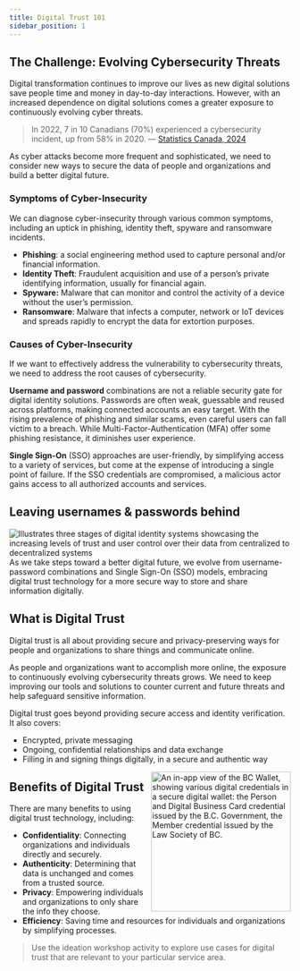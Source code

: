 ```yaml
---
title: Digital Trust 101
sidebar_position: 1
---
```


## The Challenge: Evolving Cybersecurity Threats
Digital transformation continues to improve our lives as new digital solutions save people time and money in day-to-day interactions. However, with an increased dependence on digital solutions comes a greater exposure to continuously evolving cyber threats.

> In 2022, 7 in 10 Canadians (70%) experienced a cybersecurity incident, up from 58% in 2020.
> — [Statistics Canada, 2024](https://www.statcan.gc.ca/o1/en/plus/5527-safely-navigating-cyberspace)

As cyber attacks become more frequent and sophisticated, we need to consider new ways to secure the data of people and organizations and build a better digital future.

### Symptoms of Cyber-Insecurity
We can diagnose cyber-insecurity through various common symptoms, including an uptick in phishing, identity theft, spyware and ransomware incidents.

- **Phishing**: a social engineering method used to capture personal and/or financial information.
- **Identity Theft**: Fraudulent acquisition and use of a person’s private identifying information, usually for financial again.
- **Spyware:** Malware that can monitor and control the activity of a device without the user’s permission.
- **Ransomware**: Malware that infects a computer, network or IoT devices and spreads rapidly to encrypt the data for extortion purposes.

### Causes of Cyber-Insecurity
If we want to effectively address the vulnerability to cybersecurity threats, we need to address the root causes of cybersecurity.

**Username and password** combinations are not a reliable security gate for digital identity solutions. Passwords are often weak, guessable and reused across platforms, making connected accounts an easy target. With the rising prevalence of phishing and similar scams, even careful users can fall victim to a breach. While Multi-Factor-Authentication (MFA) offer some phishing resistance, it diminishes user experience.

**Single Sign-On** (SSO) approaches are user-friendly, by simplifying access to a variety of services, but come at the expense of introducing a single point of failure. If the SSO credentials are compromised, a malicious actor gains access to all authorized accounts and services.

## Leaving usernames & passwords behind
![Illustrates three stages of digital identity systems showcasing the increasing levels of trust and user control over their data from centralized to decentralized systems](/img/foundations/Path_Toward_Digital_Trust.png) 
As we take steps toward a better digital future, we evolve from username-password combinations and Single Sign-On (SSO) models, embracing digital trust technology for a more secure way to store and share information digitally.

## What is Digital Trust
Digital trust is all about providing secure and privacy-preserving ways for people and organizations to share things and communicate online.

As people and organizations want to accomplish more online, the exposure to continuously evolving cybersecurity threats grows. We need to keep improving our tools and solutions to counter current and future threats and help safeguard sensitive information.

Digital trust goes beyond providing secure access and identity verification. It also covers:

- Encrypted, private messaging
- Ongoing, confidential relationships and data exchange
- Filling in and signing things digitally, in a secure and authentic way

<img src="/img/foundations/Digital_Credentials_In_BC_Wallet.png" alt="An in-app view of the BC Wallet, showing various digital credentials in a secure digital wallet: the Person and Digital Business Card credential issued by the B.C. Government, the Member credential issued by the Law Society of BC." width="250px" align="right"/>


## Benefits of Digital Trust
There are many benefits to using digital trust technology, including:

- **Confidentiality**: Connecting organizations and individuals directly and securely.​
- **Authenticity**: Determining that data is unchanged and comes from a trusted source.​
- **Privacy**: Empowering individuals and organizations to only share the info​ they choose.​
- **Efficiency**: Saving time and resources for individuals and organizations by simplifying processes.​

> Use the ideation workshop activity to explore use cases for digital trust that are relevant to your particular service area.
